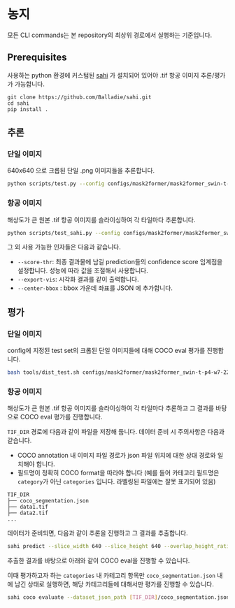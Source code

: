 # 농지

모든 CLI commands는 본 repository의 최상위 경로에서 실행하는 기준입니다.

## Prerequisites

사용하는 python 환경에 커스텀된 [sahi](https://github.com/Balladie/sahi) 가 설치되어 있어야 .tif 항공 이미지 추론/평가가 가능합니다. 

```
git clone https://github.com/Balladie/sahi.git
cd sahi
pip install .
```


## 추론

### 단일 이미지

640x640 으로 크롭된 단일 .png 이미지들을 추론합니다.

```bash
python scripts/test.py --config configs/mask2former/mask2former_swin-t-p4-w7-224_8xb2-lsj-50e_farmland.py --ckpt [CKPT_PATH] --input-dir [IMAGE_DIR] --out-dir [OUTPUT_DIR]
```

### 항공 이미지

해상도가 큰 원본 .tif 항공 이미지를 슬라이싱하여 각 타일마다 추론합니다.

```bash
python scripts/test_sahi.py --config configs/mask2former/mask2former_swin-t-p4-w7-224_8xb2-lsj-50e_farmland.py --ckpt [CKPT_PATH] --input-dir [TIF_DIR] --out-dir [OUTPUT_DIR]
```

그 외 사용 가능한 인자들은 다음과 같습니다.

- `--score-thr`: 최종 결과물에 남길 prediction들의 confidence score 임계점을 설정합니다. 성능에 따라 값을 조절해서 사용합니다.
- `--export-vis`: 시각화 결과를 같이 출력합니다.
- `--center-bbox` : bbox 가운데 좌표를 JSON 에 추가합니다.

## 평가

### 단일 이미지

config에 지정된 test set의 크롭된 단일 이미지들에 대해 COCO eval 평가를 진행합니다.

```bash
bash tools/dist_test.sh configs/mask2former/mask2former_swin-t-p4-w7-224_8xb2-lsj-50e_farmland.py [CKPT_PATH] [NUM_GPU]
```

### 항공 이미지

해상도가 큰 원본 .tif 항공 이미지를 슬라이싱하여 각 타일마다 추론하고 그 결과를 바탕으로 COCO eval 평가를 진행합니다.

`TIF_DIR` 경로에 다음과 같이 파일을 저장해 둡니다. 데이터 준비 시 주의사항은 다음과 같습니다.
- COCO annotation 내 이미지 파일 경로가 json 파일 위치에 대한 상대 경로와 일치해야 합니다.
- 필드명이 정확히 COCO format을 따라야 합니다 (예를 들어 카테고리 필드명은 `category`가 아닌 `categories` 입니다. 라벨링된 파일에는 잘못 표기되어 있음)

```
TIF_DIR
├── coco_segmentation.json
├── data1.tif
├── data2.tif
...
```

데이터가 준비되면, 다음과 같이 추론을 진행하고 그 결과를 추출합니다.

```bash
sahi predict --slice_width 640 --slice_height 640 --overlap_height_ratio 0.2 --overlap_width_ratio 0.2 --model_confidence_threshold 0.3 --postprocess_match_threshold 0.5 --source [TIF_DIR] --model_path [CKPT_PATH] --model_config_path configs/mask2former/mask2former_swin-t-p4-w7-224_8xb2-lsj-50e_farmland.py --dataset_json_path [TIF_DIR]/coco_segmentation.json --no_standard_prediction --novisual
```

추출한 결과를 바탕으로 아래와 같이 COCO eval을 진행할 수 있습니다. 

이때 평가하고자 하는 `categories` 내 카테고리 항목만 `coco_segmentation.json` 내에 남긴 상태로 실행하면, 해당 카테고리들에 대해서만 평가를 진행할 수 있습니다.

```bash
sahi coco evaluate --dataset_json_path [TIF_DIR]/coco_segmentation.json --result_json_path [RESULT_PATH] --iou_thrs 0.01 --type mask --max_detections 500 --areas "[0 0 100000000000]" --classwise
```
